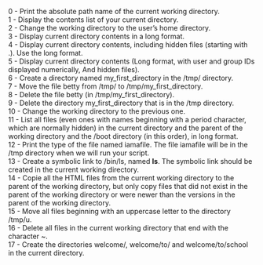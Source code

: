 0 - Print the absolute path name of the current working directory.  
1 - Display the contents list of your current directory.  
2 - Change the working directory to the user’s home directory.  
3 - Display current directory contents in a long format.  
4 - Display current directory contents, including hidden files (starting with .). Use the long format.  
5 - Display current directory contents (Long format, with user and group IDs displayed numerically, And hidden files).  
6 - Create a directory named my_first_directory in the /tmp/ directory.  
7 - Move the file betty from /tmp/ to /tmp/my_first_directory.  
8 - Delete the file betty (in /tmp/my_first_directory).  
9 - Delete the directory my_first_directory that is in the /tmp directory.  
10 - Change the working directory to the previous one.  
11 - List all files (even ones with names beginning with a period character, which are normally hidden) in the current directory and the parent of the working directory and the /boot directory (in this order), in long format.  
12 - Print the type of the file named iamafile. The file iamafile will be in the /tmp directory when we will run your script.  
13 - Create a symbolic link to /bin/ls, named __ls__. The symbolic link should be created in the current working directory.  
14 - Copie all the HTML files from the current working directory to the parent of the working directory, but only copy files that did not exist in the parent of the working directory or were newer than the versions in the parent of the working directory.  
15 - Move all files beginning with an uppercase letter to the directory /tmp/u.  
16 - Delete all files in the current working directory that end with the character ~.  
17 - Create the directories welcome/, welcome/to/ and welcome/to/school in the current directory.  
